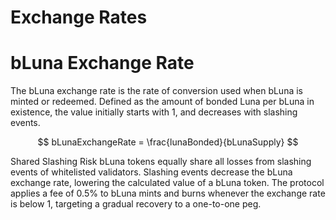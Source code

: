 # Exchange Rates

# bLuna Exchange Rate
The bLuna exchange rate is the rate of conversion used when bLuna is minted or redeemed. Defined as the amount of bonded Luna per bLuna in existence, the value initially starts with 1, and decreases with slashing events.

$$
bLunaExchangeRate = \frac{lunaBonded}{bLunaSupply}
$$

Shared Slashing Risk
bLuna tokens equally share all losses from slashing events of whitelisted validators. Slashing events decrease the bLuna exchange rate, lowering the calculated value of a bLuna token.
The protocol applies a fee of 0.5% to bLuna mints and burns whenever the exchange rate is below 1, targeting a gradual recovery to a one-to-one peg.